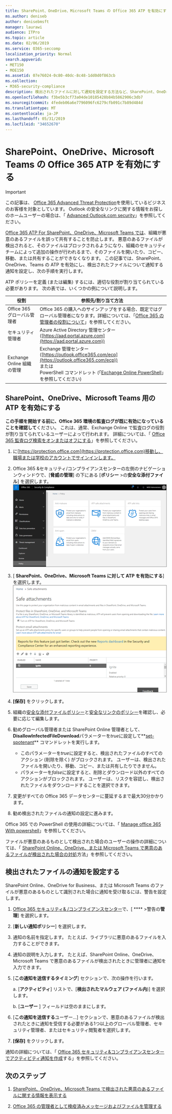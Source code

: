 ```yaml
---
title: SharePoint、OneDrive、Microsoft Teams の Office 365 ATP を有効にする
ms.author: deniseb
author: denisebmsft
manager: laurawi
audience: ITPro
ms.topic: article
ms.date: 02/06/2019
ms.service: O365-seccomp
localization_priority: Normal
search.appverid:
- MET150
- MOE150
ms.assetid: 07e76024-0c80-40dc-8c48-1dd0d0f863cb
ms.collection:
- M365-security-compliance
description: 検出されたファイルに対して通知を設定する方法など、SharePoint、OneDrive、Teams の ATP を有効にする方法について説明します。
ms.openlocfilehash: f3be5b3cf73a04de10185428b84b5862906c3db7
ms.sourcegitcommit: 4fedeb06a6e7796096fc6279cfb091c7b89d484d
ms.translationtype: MT
ms.contentlocale: ja-JP
ms.lasthandoff: 05/31/2019
ms.locfileid: "34652670"
---
```

# <a name="turn-on-office-365-atp-for-sharepoint-onedrive-and-microsoft-teams"></a>SharePoint、OneDrive、Microsoft Teams の Office 365 ATP を有効にする

> [!IMPORTANT]
> この記事は、 [Office 365 Advanced Threat Protection](office-365-atp.md)を使用しているビジネスのお客様を対象としています。 Outlook の安全なリンクに関する情報をお探しのホームユーザーの場合は、「 [Advanced Outlook.com security](https://support.office.com/article/advanced-outlook-com-security-for-office-365-subscribers-882d2243-eab9-4545-a58a-b36fee4a46e2)」を参照してください。

[Office 365 ATP For SharePoint、OneDrive、Microsoft Teams では](atp-for-spo-odb-and-teams.md)、組織が悪意のあるファイルを誤って共有することを防止します。 悪意のあるファイルが検出されると、そのファイルはブロックされるようになり、組織のセキュリティチームによって追加の操作が行われるまで、そのファイルを開いたり、コピー、移動、または共有することができなくなります。 この記事では、SharePoint、OneDrive、Teams の ATP を有効にし、検出されたファイルについて通知する通知を設定し、次の手順を実行します。 
  
ATP ポリシーを定義 (または編集) するには、適切な役割が割り当てられている必要があります。 次の表では、いくつかの例について説明します。

|役割  |参照先/割り当て方法  |
|---------|---------|
|Office 365 グローバル管理者 |Office 365 の購入へのサインアップをする場合、既定ではグローバル管理者になります。詳細については、「[Office 365 の管理者の役割について](https://docs.microsoft.com/office365/admin/add-users/about-admin-roles)」を参照してください。         |
|セキュリティ管理者 |Azure Active Directory 管理センター ([https://aad.portal.azure.com](https://aad.portal.azure.com))|
|Exchange Online 組織の管理 |Exchange 管理センター ([https://outlook.office365.com/ecp](https://outlook.office365.com/ecp)) <br>または <br>  PowerShell コマンドレット (「[Exchange Online PowerShell](https://docs.microsoft.com/powershell/exchange/exchange-online/exchange-online-powershell?view=exchange-ps)」を参照してください) |
  
## <a name="turn-on-atp-for-sharepoint-onedrive-and-microsoft-teams"></a>SharePoint、OneDrive、Microsoft Teams 用の ATP を有効にする

**この手順を開始する前に、Office 365 環境の監査ログが既に有効になっていることを確認して**ください。 これは、通常、Exchange Online で監査ログの役割が割り当てられているユーザーによって行われます。 詳細については、「 [Office 365 監査ログ検索をオンまたはオフにする](turn-audit-log-search-on-or-off.md)」を参照してください。
  
1. に[https://protection.office.com](https://protection.office.com)移動し、職場または学校のアカウントでサインインします。
    
2. Office 365 &amp;セキュリティ/コンプライアンスセンターの左側のナビゲーションウィンドウで、[**脅威の管理**] の下にある [**ポリシー** \>の**安全な添付ファイル**] を選択します。 <br/>![セキュリティ&amp; /コンプライアンスセンターで、[脅威管理\>ポリシー] を選択します。](media/08849c91-f043-4cd1-a55e-d440c86442f2.png)
  
3. [ **SharePoint、OneDrive、Microsoft Teams に対して ATP を有効にする**] を選択します。<br/>![SharePoint Online、OneDrive for Business、Microsoft Teams の Advanced Threat Protection を有効にします。](media/48cfaace-59cc-4e60-bf86-05ff6b99bdbf.png)
  
4. **[保存]** をクリックします。
    
5. 組織の[安全な添付ファイルポリシー](set-up-atp-safe-attachments-policies.md)と[安全なリンクのポリシー](set-up-atp-safe-links-policies.md)を確認し、必要に応じて編集します。
    
6. 勧めグローバル管理者または SharePoint Online 管理者として、 **DisallowInfectedFileDownload**パラメーターを*true*に設定して**[set-spotenant](https://docs.microsoft.com/powershell/module/sharepoint-online/Set-SPOTenant?view=sharepoint-ps)** コマンドレットを実行します。 <br/>
      - このパラメーターを*true*に設定すると、検出されたファイルのすべてのアクション (削除を除く) がブロックされます。 ユーザーは、検出されたファイルを開いたり、移動、コピー、または共有したりできません。
      - パラメーターを*false*に設定すると、削除とダウンロード以外のすべてのアクションがブロックされます。 ユーザーは、リスクを容認し、検出されたファイルをダウンロードすることを選択できます。  
   
7. 変更がすべての Office 365 データセンターに蔓延するまで最大30分かかります。
    
8. 勧め検出されたファイルの通知の設定に進みます。
    
Office 365 での PowerShell の使用の詳細については、「 [Manage office 365 With powershell](https://docs.microsoft.com/office365/enterprise/powershell/manage-office-365-with-office-365-powershell)」を参照してください。 

ファイルが悪意のあるものとして検出された場合のユーザーの操作の詳細については、「 [SharePoint Online、OneDrive、または Microsoft Teams で悪意のあるファイルが検出された場合の対処](https://support.office.com/article/01e902ad-a903-4e0f-b093-1e1ac0c37ad2)方法」を参照してください。 
  
## <a name="set-up-alerts-for-detected-files"></a>検出されたファイルの通知を設定する

SharePoint Online、OneDrive for Business、または Microsoft Teams のファイルが悪意のあるものとして識別された場合に通知を受け取るには、警告を設定します。
  
1. [Office 365 セキュリティ&amp; /コンプライアンスセンター](https://protection.office.com)で、[ **** \>警告の**管理**] を選択します。
    
2. [**新しい通知ポリシー**] を選択します。
    
3. 通知の名前を指定します。 たとえば、ライブラリに悪意のあるファイルを入力することができます。
    
4. 通知の説明を入力します。 たとえば、SharePoint Online、OneDrive、Microsoft Teams で悪意のあるファイルが検出されたときに管理者に通知を入力できます。
    
5. [**この通知を送信するタイミング**] セクションで、次の操作を行います。 
    
    a. [**アクティビティ**] リストで、[**検出されたマルウェア (ファイル内**)] を選択します。
    
    b. [**ユーザー** ] フィールドは空のままにします。 
    
6. [**この通知を送信する**ユーザー...] セクションで、悪意のあるファイルが検出されたときに通知を受信する必要がある1つ以上のグローバル管理者、セキュリティ管理者、またはセキュリティ閲覧者を選択します。 
    
7. **[保存]** をクリックします。
    
通知の詳細については、「 [Office 365 セキュリティ&amp;コンプライアンスセンターでアクティビティ通知を作成](create-activity-alerts.md)する」を参照してください。 
  
## <a name="next-steps"></a>次のステップ

1. [SharePoint、OneDrive、Microsoft Teams で検出された悪意のあるファイルに関する情報を表示する](malicious-files-detected-in-spo-odb-or-teams.md)
    
2. [Office 365 の管理者として検疫済みメッセージおよびファイルを管理する](manage-quarantined-messages-and-files.md)
    

  


